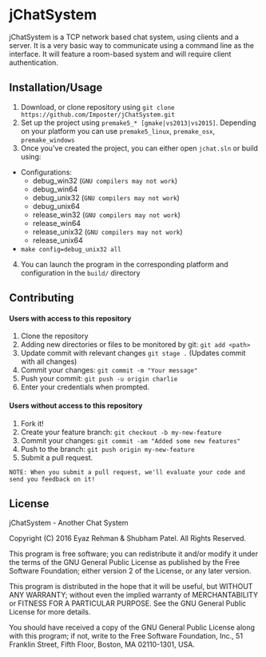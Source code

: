 # jChatSystem

jChatSystem is a TCP network based chat system, using clients and a server. It is a very basic way to communicate using a command line as the interface. It will feature a room-based system and will require client authentication.

## Installation/Usage

1. Download, or clone repository using `git clone https://github.com/Imposter/jChatSystem.git`
2. Set up the project using `premake5_* [gmake|vs2013|vs2015]`. Depending on your platform you can use `premake5_linux`, `premake_osx`, `premake_windows`
3. Once you've created the project, you can either open `jchat.sln` or build using:
  * Configurations:
    * debug_win32 (`GNU compilers may not work`)
    * debug_win64
    * debug_unix32 (`GNU compilers may not work`)
    * debug_unix64
    * release_win32 (`GNU compilers may not work`)
    * release_win64
    * release_unix32 (`GNU compilers may not work`)
    * release_unix64
  * `make config=debug_unix32 all`
4. You can launch the program in the corresponding platform and configuration in the `build/` directory

## Contributing

#### Users with access to this repository
1. Clone the repository
2. Adding new directories or files to be monitored by git: `git add <path>`
3. Update commit with relevant changes `git stage .` (Updates commit with all changes)
4. Commit your changes: `git commit -m "Your message"`
5. Push your commit: `git push -u origin charlie`
6. Enter your credentials when prompted.

#### Users without access to this repository
1. Fork it!
2. Create your feature branch: `git checkout -b my-new-feature`
3. Commit your changes: `git commit -am "Added some new features"`
4. Push to the branch: `git push origin my-new-feature`
5. Submit a pull request.

`NOTE: When you submit a pull request, we'll evaluate your code and send you feedback on it!`

## License

jChatSystem - Another Chat System

Copyright (C) 2016 Eyaz Rehman & Shubham Patel. All Rights Reserved.

This program is free software; you can redistribute it and/or
modify it under the terms of the GNU General Public License
as published by the Free Software Foundation; either version 2
of the License, or any later version.

This program is distributed in the hope that it will be useful,
but WITHOUT ANY WARRANTY; without even the implied warranty of
MERCHANTABILITY or FITNESS FOR A PARTICULAR PURPOSE.  See the
GNU General Public License for more details.

You should have received a copy of the GNU General Public License
along with this program; if not, write to the Free Software
Foundation, Inc., 51 Franklin Street, Fifth Floor, Boston,
MA 02110-1301, USA.
